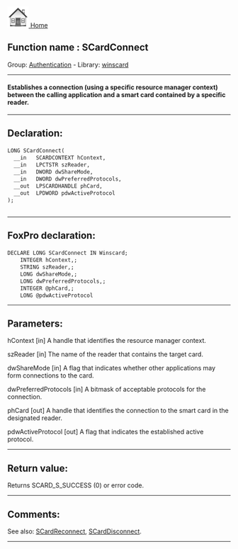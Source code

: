 [<img src="../../images/home.png"> Home ](https://github.com/VFPX/Win32API)  

## Function name : SCardConnect
Group: [Authentication](../../functions_group.md#Authentication)  -  Library: [winscard](../../Libraries.md#winscard)  
***  


#### Establishes a connection (using a specific resource manager context) between the calling application and a smart card contained by a specific reader.

***  


## Declaration:
```foxpro  
LONG SCardConnect(
  __in   SCARDCONTEXT hContext,
  __in   LPCTSTR szReader,
  __in   DWORD dwShareMode,
  __in   DWORD dwPreferredProtocols,
  __out  LPSCARDHANDLE phCard,
  __out  LPDWORD pdwActiveProtocol
);
  
```  
***  


## FoxPro declaration:
```foxpro  
DECLARE LONG SCardConnect IN Winscard;
	INTEGER hContext,;
	STRING szReader,;
	LONG dwShareMode,;
	LONG dwPreferredProtocols,;
	INTEGER @phCard,;
	LONG @pdwActiveProtocol  
```  
***  


## Parameters:
hContext [in] 
A handle that identifies the resource manager context.

szReader [in] 
The name of the reader that contains the target card.

dwShareMode [in] 
A flag that indicates whether other applications may form connections to the card.

dwPreferredProtocols [in] 
A bitmask of acceptable protocols for the connection.

phCard [out] 
A handle that identifies the connection to the smart card in the designated reader.

pdwActiveProtocol [out] 
A flag that indicates the established active protocol.
  
***  


## Return value:
Returns SCARD_S_SUCCESS (0) or error code.  
***  


## Comments:
<!-- Anatoliy  
Purchase complete VFP solution.  
<a href="http://www.news2news.com/vfp/?solution=2&src=fn1140"><img src="../../images/acos3_270_48.png" width=270 height=48 border=0  vspace=5 hspace=5 alt="Download ACOS3 Class Library"></a>  
-->

See also: [SCardReconnect](..//SCardReconnect.md), [SCardDisconnect](../winscard/SCardDisconnect.md).  
  
***  

